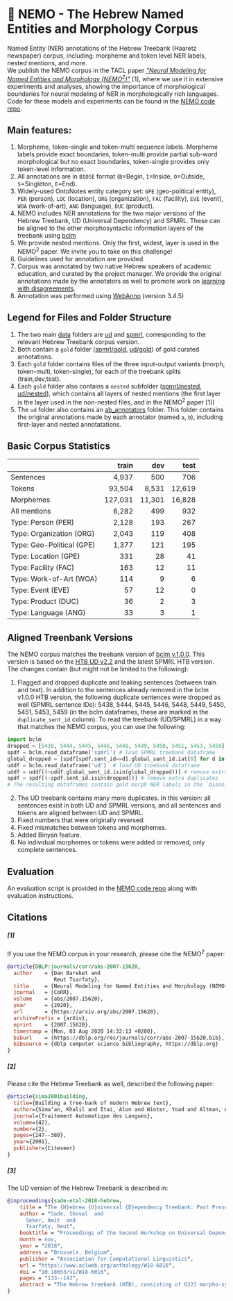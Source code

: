 # 🐠 NEMO - The Hebrew Named Entities and Morphology Corpus
Named Entity (NER) annotations of the Hebrew Treebank (Haaretz newspaper) corpus, including: morpheme and token level NER labels, nested mentions, and more.  
We publish the NEMO corpus in the TACL paper [*"Neural Modeling for Named Entities and Morphology (NEMO<sup>2</sup>)"*](https://arxiv.org/abs/2007.15620) [1], where we use it in extensive experiments and analyses, showing the importance of morphological boundaries for neural modeling of NER in morphologically rich languages. Code for these models and experiments can be found in the [NEMO code repo](https://github.com/OnlpLab/NEMO).

## Main features:
1. Morpheme, token-single and token-multi sequence labels. Morpheme labels provide exact boundaries, token-multi provide partial sub-word morphological but no exact boundaries, token-single provides only token-level information. 
1. All annotations are in `BIOSE` format (`B`=Begin, `I`=Inside, `O`=Outside, `S`=Singleton, `E`=End).
1. Widely-used OntoNotes entity category set: `GPE` (geo-political entity), `PER` (person), `LOC` (location), `ORG` (organization), `FAC` (facility), `EVE` (event), `WOA` (work-of-art), `ANG` (language), `DUC` (product).
1. NEMO includes NER annotations for the two major versions of the Hebrew Treebank, UD (Universal Dependency) and SPMRL. These can be aligned to the other morphosyntactic information layers of the treebank using [bclm](https://github.com/OnlpLab/bclm)
1. We provide nested mentions. Only the first, widest, layer is used in the NEMO<sup>2</sup> paper. We invite you to take on this challenge!
1. Guidelines used for annotation are provided.
1. Corpus was annotated by two native Hebrew speakers of academic education, and curated by the project manager. We provide the original annotations made by the annotators as well to promote work on [learning with disagreements](https://sites.google.com/view/semeval2021-task12/home).
1. Annotation was performed using [WebAnno](https://webanno.github.io/webanno/) (version 3.4.5)


## Legend for Files and Folder Structure
1. The two main [data](./data/) folders are [ud](./data/ud/) and [spmrl](./data/spmrl/), corresponding to the relevant Hebrew Treebank corpus version. 
1. Both contain a `gold` folder ([spmrl/gold](./data/spmrl/gold/), [ud/gold](./data/ud/gold/)) of gold curated annotations. 
1. Each `gold` folder contains files of the three input-output variants (morph, token-multi, token-single), for each of the treebank splits (train,dev,test).
1. Each `gold` folder also contains a `nested`  subfolder ([spmrl/nested](./data/spmrl/gold/nested/), [ud/nested](./data/ud/gold/nested/)), which contains all layers of nested mentions (the first layer is the layer used in the non-nested files, and in the NEMO<sup>2</sup> paper [1])
1. The `ud` folder also contains an [ab_annotators](./data/ud/ab_annotators/) folder. This folder contains the original annotations made by each annotator (named `a`, `b`), including first-layer and nested annotatations.


## Basic Corpus Statistics

|                              | train        | dev          | test          |
|------------------------------|           --:|           --:|            --:|
|  Sentences                   |  4,937       |  500         |  706          |
|  Tokens                      |  93,504      |  8,531       |  12,619       |
|  Morphemes                   |  127,031     |  11,301      |  16,828       |
|  All mentions                |  6,282       |  499         |  932          |
|  Type: Person         (PER)  |  2,128       |  193         |  267          |
|  Type: Organization   (ORG)  |  2,043       |  119         |  408          |
|  Type: Geo-Political  (GPE)  |  1,377       |  121         |  195          |
|  Type: Location       (GPE)  |  331         |  28          |  41           |
|  Type: Facility       (FAC)  |  163         |  12          |  11           |
|  Type: Work-of-Art    (WOA)  |  114         |  9           |  6            |
|  Type: Event          (EVE)  |  57          |  12          |  0            |
|  Type: Product        (DUC)  |  36          |  2           |  3            |
|  Type: Language       (ANG)  |  33          |  3           |  1            |



## Aligned Treenbank Versions
 
The NEMO corpus matches the treebank version of [bclm v.1.0.0](https://github.com/OnlpLab/bclm/releases/tag/v1.0.0-alpha).
This version is based on the [HTB UD v2.2](https://github.com/UniversalDependencies/UD_Hebrew-HTB/releases/tag/r2.2) and the latest SPMRL HTB version. 
The changes contain (but might not be limited to the following):
1. Flagged and dropped duplicate and leaking sentences (between train and test). In addition to the sentences already removed in the bclm v1.0.0 HTB version, the following duplicate sentences were dropped as well (SPMRL sentence IDs): 5438, 5444, 5445, 5446, 5448, 5449, 5450, 5451, 5453, 5459 (in the bclm dataframes, these are marked in the `duplicate_sent_id` column).
To read the treebank (UD/SPMRL) in a way that matches the NEMO corpus, you can use the following:
```python
import bclm
dropped = [5438, 5444, 5445, 5446, 5448, 5449, 5450, 5451, 5453, 5459]
spdf = bclm.read_dataframe('spmrl') # load SPMRL treebank dataframe
global_dropped = [spdf[spdf.sent_id==d].global_sent_id.iat[0] for d in dropped]
uddf = bclm.read_dataframe('ud')  # load UD treebank dataframe
uddf = uddf[(~uddf.global_sent_id.isin(global_dropped))] # remove extra duplicates 
spdf = spdf[(~spdf.sent_id.isin(dropped))] # remove extra duplicates
# The resulting dataframes contain gold morph NER labels in the `biose_layer0`, `biose_layer1`... columns.
```
2. The UD treebank contains many more duplicates. In this version: all sentences exist in both UD and SPMRL versions, and all sentences and tokens are aligned between UD and SPMRL.
2. Fixed numbers that were originally reversed.
2. Fixed mismatches between tokens and morphemes.
2. Added Binyan feature.
2. No individual morphemes or tokens were added or removed, only complete sentences.


## Evaluation
An evaluation script is provided in the [NEMO code repo](https://github.com/OnlpLab/NEMO#evaluation) along with evaluation instructions. 


## Citations

##### [1]
If you use the NEMO corpus in your research, please cite the NEMO<sup>2</sup> paper:
```bibtex
@article{DBLP:journals/corr/abs-2007-15620,
  author    = {Dan Bareket and
               Reut Tsarfaty},
  title     = {Neural Modeling for Named Entities and Morphology (NEMO{\^{}}2)},
  journal   = {CoRR},
  volume    = {abs/2007.15620},
  year      = {2020},
  url       = {https://arxiv.org/abs/2007.15620},
  archivePrefix = {arXiv},
  eprint    = {2007.15620},
  timestamp = {Mon, 03 Aug 2020 14:32:13 +0200},
  biburl    = {https://dblp.org/rec/journals/corr/abs-2007-15620.bib},
  bibsource = {dblp computer science bibliography, https://dblp.org}
}
```

##### [2]
Please cite the Hebrew Treebank as well, described the following paper:
```bibtex
@article{sima2001building,
  title={Building a tree-bank of modern Hebrew text},
  author={Sima’an, Khalil and Itai, Alon and Winter, Yoad and Altman, Alon and Nativ, Noa},
  journal={Traitement Automatique des Langues},
  volume={42},
  number={2},
  pages={247--380},
  year={2001},
  publisher={Citeseer}
}
``` 
##### [3]
The UD version of the Hebrew Treebank is described in:
```bibtex
@inproceedings{sade-etal-2018-hebrew,
    title = "The {H}ebrew {U}niversal {D}ependency Treebank: Past Present and Future",
    author = "Sade, Shoval  and
      Seker, Amit  and
      Tsarfaty, Reut",
    booktitle = "Proceedings of the Second Workshop on Universal Dependencies ({UDW} 2018)",
    month = nov,
    year = "2018",
    address = "Brussels, Belgium",
    publisher = "Association for Computational Linguistics",
    url = "https://www.aclweb.org/anthology/W18-6016",
    doi = "10.18653/v1/W18-6016",
    pages = "133--143",
    abstract = "The Hebrew treebank (HTB), consisting of 6221 morpho-syntactically annotated newspaper sentences, has been the only resource for training and validating statistical parsers and taggers for Hebrew, for almost two decades now. During these decades, the HTB has gone through a trajectory of automatic and semi-automatic conversions, until arriving at its UDv2 form. In this work we manually validate the UDv2 version of the HTB, and, according to our findings, we apply scheme changes that bring the UD HTB to the same theoretical grounds as the rest of UD. Our experimental parsing results with UDv2New confirm that improving the coherence and internal consistency of the UD HTB indeed leads to improved parsing performance. At the same time, our analysis demonstrates that there is more to be done at the point of intersection of UD with other linguistic processing layers, in particular, at the points where UD interfaces external morphological and lexical resources.",
}
```
